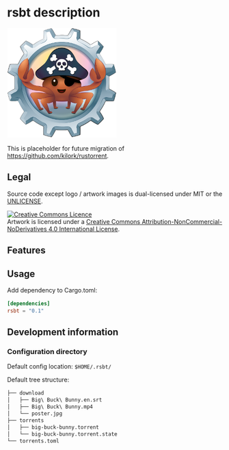 # rsbt description

<img alt="RSBT" src="_rsbt-web-common/web/img/01.svg" width="256px" height="256px">

This is placeholder for future migration of <https://github.com/kilork/rustorrent>.

## Legal

Source code except logo / artwork images is dual-licensed under MIT or the [UNLICENSE](http://unlicense.org/).

<a rel="license" href="http://creativecommons.org/licenses/by-nc-nd/4.0/"><img alt="Creative Commons Licence" style="border-width:0" src="https://i.creativecommons.org/l/by-nc-nd/4.0/88x31.png" /></a><br />Artwork is licensed under a <a rel="license" href="http://creativecommons.org/licenses/by-nc-nd/4.0/">Creative Commons Attribution-NonCommercial-NoDerivatives 4.0 International License</a>.

## Features

## Usage

Add dependency to Cargo.toml:

```toml
[dependencies]
rsbt = "0.1"
```

## Development information

### Configuration directory

Default config location: `$HOME/.rsbt/`

Default tree structure:

```text
├── download
│   ├── Big\ Buck\ Bunny.en.srt
│   ├── Big\ Buck\ Bunny.mp4
│   └── poster.jpg
├── torrents
│   ├── big-buck-bunny.torrent
│   └── big-buck-bunny.torrent.state
└── torrents.toml
```
